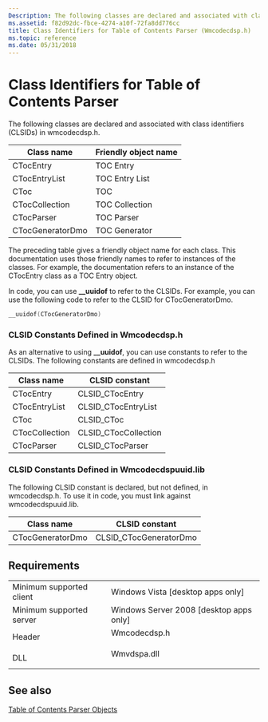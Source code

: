 ```yaml
---
Description: The following classes are declared and associated with class identifiers (CLSIDs) in wmcodecdsp.h.
ms.assetid: f82d92dc-fbce-4274-a10f-72fa8dd776cc
title: Class Identifiers for Table of Contents Parser (Wmcodecdsp.h)
ms.topic: reference
ms.date: 05/31/2018
---
```


# Class Identifiers for Table of Contents Parser

The following classes are declared and associated with class identifiers (CLSIDs) in wmcodecdsp.h.



| Class name       | Friendly object name |
|------------------|----------------------|
| CTocEntry        | TOC Entry            |
| CTocEntryList    | TOC Entry List       |
| CToc             | TOC                  |
| CTocCollection   | TOC Collection       |
| CTocParser       | TOC Parser           |
| CTocGeneratorDmo | TOC Generator        |



 

The preceding table gives a friendly object name for each class. This documentation uses those friendly names to refer to instances of the classes. For example, the documentation refers to an instance of the CTocEntry class as a TOC Entry object.

In code, you can use **\_\_uuidof** to refer to the CLSIDs. For example, you can use the following code to refer to the CLSID for CTocGeneratorDmo.


```C++
__uuidof(CTocGeneratorDmo)
```



### CLSID Constants Defined in Wmcodecdsp.h

As an alternative to using **\_\_uuidof**, you can use constants to refer to the CLSIDs. The following constants are defined in wmcodecdsp.h



| Class name     | CLSID constant        |
|----------------|-----------------------|
| CTocEntry      | CLSID\_CTocEntry      |
| CTocEntryList  | CLSID\_CTocEntryList  |
| CToc           | CLSID\_CToc           |
| CTocCollection | CLSID\_CTocCollection |
| CTocParser     | CLSID\_CTocParser     |



 

### CLSID Constants Defined in Wmcodecdspuuid.lib

The following CLSID constant is declared, but not defined, in wmcodecdsp.h. To use it in code, you must link against wmcodecdspuuid.lib.



| Class name       | CLSID constant          |
|------------------|-------------------------|
| CTocGeneratorDmo | CLSID\_CTocGeneratorDmo |



 

## Requirements



|                                     |                                                                                         |
|-------------------------------------|-----------------------------------------------------------------------------------------|
| Minimum supported client<br/> | Windows Vista \[desktop apps only\]<br/>                                          |
| Minimum supported server<br/> | Windows Server 2008 \[desktop apps only\]<br/>                                    |
| Header<br/>                   | <dl> <dt>Wmcodecdsp.h</dt> </dl> |
| DLL<br/>                      | <dl> <dt>Wmvdspa.dll</dt> </dl>  |



## See also

<dl> <dt>

[Table of Contents Parser Objects](toc-parser-objects.md)
</dt> </dl>

 

 




